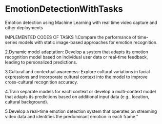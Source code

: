 # EmotionDetectionWithTasks
Emotion detection using Machine Learning with real time video capture and other deployments

IMPLEMENTED CODES OF TASKS
1.Compare the performance of time-series models with static image-based approaches for emotion recognition.

2.Dynamic model adaptation: Develop a system that adapts its emotion recognition model based on individual user data or real-time feedback, leading to personalized predictions.

3.Cultural and contextual awareness: Explore cultural variations in facial expressions and incorporate cultural context into the model to improve cross-cultural recognition accuracy.



4.Train separate models for each context or develop a multi-context model that adapts its predictions based on additional input data (e.g., location, cultural background).


5.Develop a real-time emotion detection system that operates on streaming video data and
identifies the predominant emotion in each frame."
